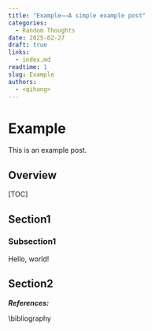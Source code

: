 ```yaml
---
title: "Example——A simple example post"
categories:
  - Random Thoughts
date: 2025-02-27
draft: true
links:
  - index.md
readtime: 1
slug: Example
authors:
  - <qihang>
---
```

# Example
This is an example post.
<!-- more -->
## Overview
[TOC]
## Section1
### Subsection1
Hello, world!
## Section2

***References:***

\bibliography

